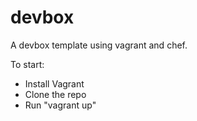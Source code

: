 devbox
======

A devbox template using vagrant and chef.

To start:
 * Install Vagrant
 * Clone the repo
 * Run "vagrant up"
